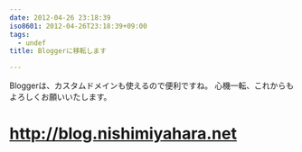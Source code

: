 ```yaml
---
date: 2012-04-26 23:18:39
iso8601: 2012-04-26T23:18:39+09:00
tags:
  - undef
title: Bloggerに移転します

---
```


<p>Bloggerは、カスタムドメインも使えるので便利ですね。
心機一転、これからもよろしくお願いいたします。</p>

<h1><a href="https://www.nqou.net/">http://blog.nishimiyahara.net</a></h1>
    	